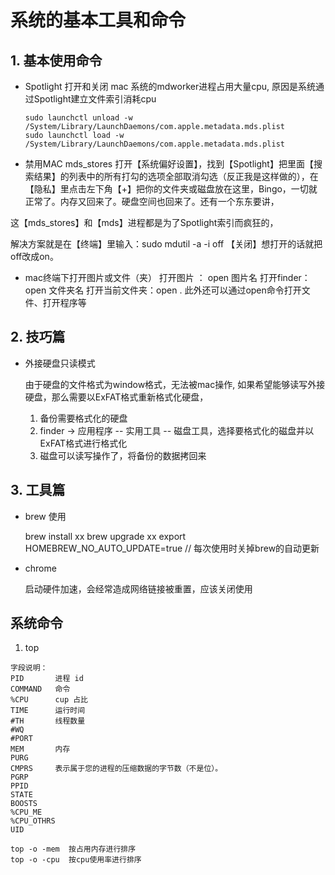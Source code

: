 
# 系统的基本工具和命令

## 1. 基本使用命令

* Spotlight 打开和关闭
mac 系统的mdworker进程占用大量cpu, 原因是系统通过Spotlight建立文件索引消耗cpu

      sudo launchctl unload -w /System/Library/LaunchDaemons/com.apple.metadata.mds.plist
      sudo launchctl load -w /System/Library/LaunchDaemons/com.apple.metadata.mds.plist

* 禁用MAC mds_stores
    打开【系统偏好设置】，找到【Spotlight】把里面【搜索结果】的列表中的所有打勾的选项全部取消勾选（反正我是这样做的），在【隐私】里点击左下角【+】把你的文件夹或磁盘放在这里，Bingo，一切就正常了。内存又回来了。硬盘空间也回来了。还有一个东东要讲，

这【mds_stores】和【mds】进程都是为了Spotlight索引而疯狂的，

解决方案就是在【终端】里输入：sudo mdutil -a -i off  【关闭】想打开的话就把off改成on。

* mac终端下打开图片或文件（夹）
  打开图片 ： open 图片名
  打开finder： open 文件夹名
  打开当前文件夹：open  .
  此外还可以通过open命令打开文件、打开程序等


## 2. 技巧篇

* 外接硬盘只读模式

   由于硬盘的文件格式为window格式，无法被mac操作, 如果希望能够读写外接硬盘，那么需要以ExFAT格式重新格式化硬盘，

    1. 备份需要格式化的硬盘
    2. finder -> 应用程序 -- 实用工具 -- 磁盘工具，选择要格式化的磁盘并以ExFAT格式进行格式化
    3. 磁盘可以读写操作了，将备份的数据拷回来

## 3. 工具篇

* brew 使用

    brew install xx
    brew upgrade xx
    export HOMEBREW_NO_AUTO_UPDATE=true // 每次使用时关掉brew的自动更新

* chrome 

    启动硬件加速，会经常造成网络链接被重置，应该关闭使用

## 系统命令

1. top

```
字段说明：
PID       进程 id
COMMAND   命令
%CPU      cup 占比
TIME      运行时间
#TH       线程数量
#WQ
#PORT
MEM       内存
PURG
CMPRS     表示属于您的进程的压缩数据的字节数（不是位）。
PGRP
PPID
STATE
BOOSTS
%CPU_ME
%CPU_OTHRS
UID

top -o -mem  按占用内存进行排序  
top -o -cpu  按cpu使用率进行排序  
```
